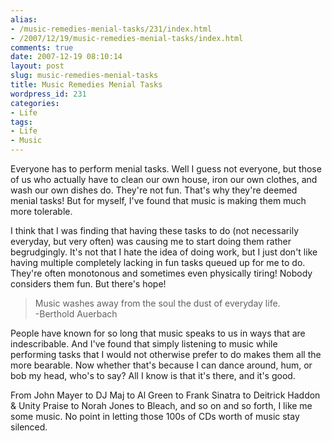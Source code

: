 ```yaml
---
alias:
- /music-remedies-menial-tasks/231/index.html
- /2007/12/19/music-remedies-menial-tasks/index.html
comments: true
date: 2007-12-19 08:10:14
layout: post
slug: music-remedies-menial-tasks
title: Music Remedies Menial Tasks
wordpress_id: 231
categories:
- Life
tags:
- Life
- Music
---
```


Everyone has to perform menial tasks.  Well I guess not everyone, but those of us who actually have to clean our own house, iron our own clothes, and wash our own dishes do.  They're not fun.  That's why they're deemed menial tasks!  But for myself, I've found that music is making them much more tolerable.

I think that I was finding that having these tasks to do (not necessarily everyday, but very often) was causing me to start doing them rather begrudgingly.  It's not that I hate the idea of doing work, but I just don't like having multiple completely lacking in fun tasks queued up for me to do.  They're often monotonous and sometimes even physically tiring!  Nobody considers them fun.  But there's hope!



> Music washes away from the soul the dust of everyday life.  
-Berthold Auerbach




People have known for so long that music speaks to us in ways that are indescribable.  And I've found that simply listening to music while performing tasks that I would not otherwise prefer to do makes them all the more bearable.  Now whether that's because I can dance around, hum, or bob my head, who's to say?  All I know is that it's there, and it's good.

From John Mayer to DJ Maj to Al Green to Frank Sinatra to Deitrick Haddon & Unity Praise to Norah Jones to Bleach, and so on and so forth, I like me some music.  No point in letting those 100s of CDs worth of music stay silenced.
